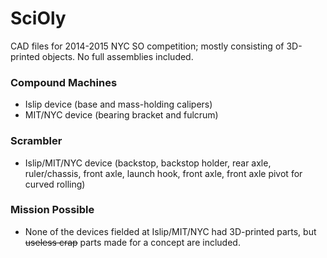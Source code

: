 # SciOly
CAD files for 2014-2015 NYC SO competition; mostly consisting of 3D-printed objects. No full assemblies included.

### Compound Machines
* Islip device (base and mass-holding calipers)
* MIT/NYC device (bearing bracket and fulcrum)

### Scrambler
* Islip/MIT/NYC device (backstop, backstop holder, rear axle, ruler/chassis, front axle, launch hook, front axle, front axle pivot for curved rolling)

### Mission Possible
* None of the devices fielded at Islip/MIT/NYC had 3D-printed parts, but ~~useless crap~~ parts made for a concept are included.
